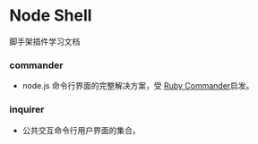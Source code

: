 # Node Shell

脚手架插件学习文档

### commander

- node.js 命令行界面的完整解决方案，受 [Ruby Commander](https://github.com/commander-rb/commander)启发。

### inquirer

- 公共交互命令行用户界面的集合。
